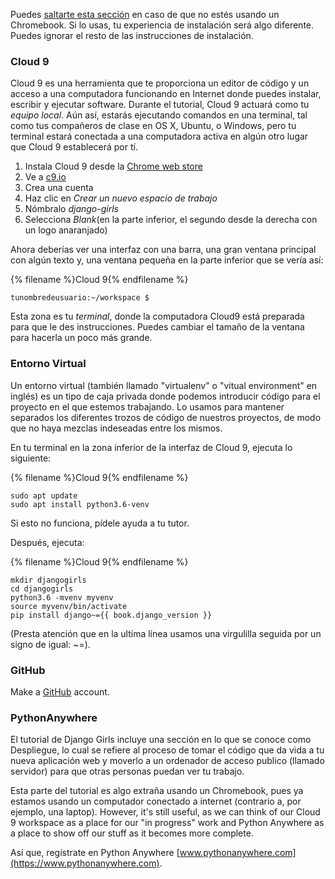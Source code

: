 Puedes [saltarte esta sección](http://tutorial.djangogirls.org/en/installation/#install-python) en caso de que no estés usando un Chromebook. Si lo usas, tu experiencia de instalación será algo diferente. Puedes ignorar el resto de las instrucciones de instalación.

### Cloud 9

Cloud 9 es una herramienta que te proporciona un editor de código y un acceso a una computadora funcionando en Internet donde puedes instalar, escribir y ejecutar software. Durante el tutorial, Cloud 9 actuará como tu *equipo local*. Aún así, estarás ejecutando comandos en una terminal, tal como tus compañeros de clase en OS X, Ubuntu, o Windows, pero tu terminal estará conectada a una computadora activa en algún otro lugar que Cloud 9 establecerá por tí.

1. Instala Cloud 9 desde la [Chrome web store](https://chrome.google.com/webstore/detail/cloud9/nbdmccoknlfggadpfkmcpnamfnbkmkcp)
2. Ve a [c9.io](https://c9.io)
3. Crea una cuenta
4. Haz clic en *Crear un nuevo espacio de trabajo*
5. Nómbralo *django-girls*
6. Selecciona *Blank*(en la parte inferior, el segundo desde la derecha con un logo anaranjado)

Ahora deberías ver una interfaz con una barra, una gran ventana principal con algún texto y, una ventana pequeña en la parte inferior que se vería así:

{% filename %}Cloud 9{% endfilename %}

    tunombredeusuario:~/workspace $
    

Esta zona es tu *terminal*, donde la computadora Cloud9 está preparada para que le des instrucciones. Puedes cambiar el tamaño de la ventana para hacerla un poco más grande.

### Entorno Virtual

Un entorno virtual (también llamado "virtualenv" o "vitual environment" en inglés) es un tipo de caja privada donde podemos introducir código para el proyecto en el que estemos trabajando. Lo usamos para mantener separados los diferentes trozos de código de nuestros proyectos, de modo que no haya mezclas indeseadas entre los mismos.

En tu terminal en la zona inferior de la interfaz de Cloud 9, ejecuta lo siguiente:

{% filename %}Cloud 9{% endfilename %}

    sudo apt update
    sudo apt install python3.6-venv
    

Si esto no funciona, pídele ayuda a tu tutor.

Después, ejecuta:

{% filename %}Cloud 9{% endfilename %}

    mkdir djangogirls
    cd djangogirls
    python3.6 -mvenv myvenv
    source myvenv/bin/activate
    pip install django~={{ book.django_version }}
    

(Presta atención que en la ultima línea usamos una virgulilla seguida por un signo de igual: ~=).

### GitHub

Make a [GitHub](https://github.com) account.

### PythonAnywhere

El tutorial de Django Girls incluye una sección en lo que se conoce como Despliegue, lo cual se refiere al proceso de tomar el código que da vida a tu nueva aplicación web y moverlo a un ordenador de acceso publico (llamado servidor) para que otras personas puedan ver tu trabajo.

Esta parte del tutorial es algo extraña usando un Chromebook, pues ya estamos usando un computador conectado a internet (contrario a, por ejemplo, una laptop). However, it's still useful, as we can think of our Cloud 9 workspace as a place for our "in progress" work and Python Anywhere as a place to show off our stuff as it becomes more complete.

Así que, regístrate en Python Anywhere [www.pythonanywhere.com](https://www.pythonanywhere.com).